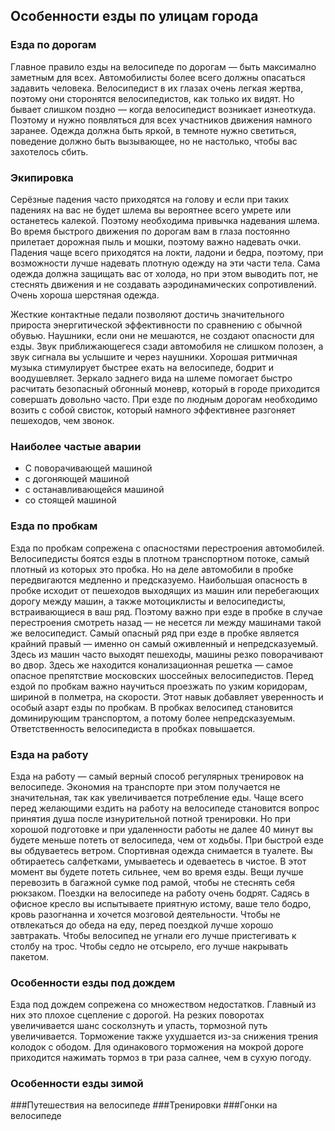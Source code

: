 ## Особенности езды по улицам города
### Езда по дорогам
Главное правило езды на велосипеде по дорогам — быть максимално заметным для всех. Автомобилисты более всего должны опасаться задавить человека. Велосипедист в их глазах очень 
легкая жертва, поэтому они сторонятся велосипедистов, как только их видят. Но бывает слишком поздно — когда велосипедист возникает изнеоткуда. Поэтому и нужно появляться для всех 
участников движения намного заранее. Одежда должна быть яркой, в темноте нужно светиться, поведение должно быть вызывающее, но не настолько, чтобы вас захотелось сбить. 

### Экипировка
Серёзные падения часто приходятся на голову и если при таких падениях на вас не будет шлема вы вероятнее всего умрете или останетесь калекой. Поэтому необходима привычка надевания 
шлема. Во время быстрого движения по дорогам вам в глаза постоянно прилетает дорожная пыль и мошки, поэтому важно надевать очки. Падения чаще всего приходятся на локти, ладони и 
бедра, поэтому, при возможности лучше надевать плотную одежду на эти части тела. Сама одежда должна защищать вас от холода, но при этом выводить пот, не стеснять движения и не 
создавать аэродинамических сопротивлений. Очень хороша шерстяная одежда. 

Жесткие контактные педали позволяют достичь значительного прироста энергитической эффективности по сравнению с обычной обувью. Наушники, если они не мешаются, не создают 
опасности для езды. Звук приближающегеся сзади автомобиля не слишком полозен, а звук сигнала вы услышите и через наушники. Хорошая ритмичная музыка стимулирует быстрее ехать на 
велосипеде, бодрит и воодушевляет. Зеркало заднего вида на шлеме помогает быстро расчитать безопасный обгонный моневр, который в городе приходится совершать довольно часто. При 
езде по людным дорогам необходимо возить с собой свисток, который намного эффективнее разгоняет пешеходов, чем звонок. 

### Наиболее частые аварии
- С поворачивающей машиной
- с догоняющей машиной
- с останавливающейся машиной
- со стоящей машиной

### Езда по пробкам
Езда по пробкам сопрежена с опасностями перестроения автомобилей. Велосипедисты боятся езды в плотном транспортном потоке, самый плотный из которых это пробка. Но на деле 
автомобили в пробке передвигаются медленно и предсказуемо. Наибольшая опасность в пробке исходит от пешеходов выходящих из машин или перебегающих дорогу между машин, а также 
мотоциклисты и велосипедисты, встраивающиеся в ваш ряд. Поэтому важно при езде в пробке в случае перестроения смотреть назад — не несется ли между машинами такой же велосипедист. 
Самый опасный ряд при езде в пробке является крайний правый — именно он самый оживленный и непредсказуемый. Здесь из машин часто выходят пешеходы, машины резко поворачивают во 
двор. Здесь же находится конализационная решетка — самое опасное препятствие московских шоссейных велосипедистов. Перед ездой по пробкам важно научиться проезжать по узким 
коридорам, шириной в полметра, на скорости. Этот навык добавляет уверенность и особый азарт езды по пробкам. В пробках велосипед становится доминирующим транспортом, а потому 
более непредсказуемым. Ответственность велосипедиста в пробках повышается. 


### Езда на работу
Езда на работу — самый верный способ регулярных тренировок на велосипеде. Экономия на транспорте при этом получается не значительная, так как увеличивается потребление еды. Чаще 
всего перед желающими ездить на работу на велосипеде становится вопрос принятия душа после изнурительной потной тренировки. Но при хорошой подготовке и при удаленности работы не 
далее 40 минут вы будете меньше потеть от велосипеда, чем от ходьбы. При быстрой езде вы обдуваетесь ветром. Спортивная одежда снимается в туалете. Вы обтираетесь салфетками, 
умываетесь и одеваетесь в чистое. В этот момент вы будете потеть сильнее, чем во время езды. Вещи лучше перевозить в багажной сумке под рамой, чтобы не стеснять себя рюкзаком. 
Поездки на велосипеде на работу очень бодрят. Садясь в офисное кресло вы испытываете приятную истому, ваше тело бодро, кровь разогнанна и хочется мозговой деятельности. Чтобы не 
отвлекаться до обеда на еду, перед поездкой лучше хорошо завтракать. Чтобы велосипед не угнали его лучше пристегивать к столбу на трос. Чтобы седло не отсырело, его лучше 
накрывать пакетом. 

### Особенности езды под дождем
Езда под дождем сопрежена со множеством недостатков. Главный из них это плохое сцепление с дорогой. На резких поворотах увеличивается шанс сосколзнуть и упасть, тормозной путь 
увеличивается. Торможение также ухудшается из-за снижения трения колодок с ободом. Для одинакового торможения на мокрой дороге приходится нажимать тормоз в три раза салнее, чем в 
сухую погоду.

### Особенности езды зимой
###Путешествия на велосипеде
###Тренировки
###Гонки на велосипеде
